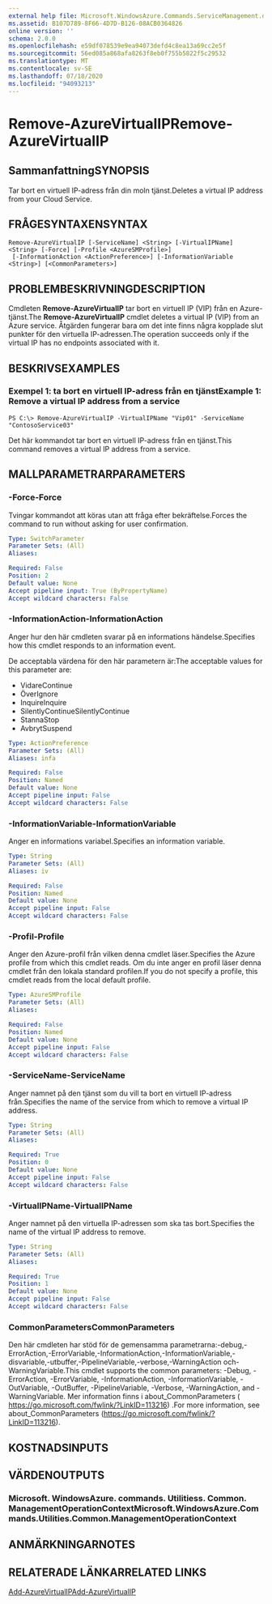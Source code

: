 ```yaml
---
external help file: Microsoft.WindowsAzure.Commands.ServiceManagement.dll-Help.xml
ms.assetid: B107D789-8F66-4D7D-B126-08ACB0364826
online version: ''
schema: 2.0.0
ms.openlocfilehash: e59df078539e9ea94073defd4c8ea13a69cc2e5f
ms.sourcegitcommit: 56ed085a868afa8263f8eb0f755b5822f5c29532
ms.translationtype: MT
ms.contentlocale: sv-SE
ms.lasthandoff: 07/18/2020
ms.locfileid: "94093213"
---
```

# <span data-ttu-id="56266-101">Remove-AzureVirtualIP</span><span class="sxs-lookup"><span data-stu-id="56266-101">Remove-AzureVirtualIP</span></span>

## <span data-ttu-id="56266-102">Sammanfattning</span><span class="sxs-lookup"><span data-stu-id="56266-102">SYNOPSIS</span></span>
<span data-ttu-id="56266-103">Tar bort en virtuell IP-adress från din moln tjänst.</span><span class="sxs-lookup"><span data-stu-id="56266-103">Deletes a virtual IP address from your Cloud Service.</span></span>

## <span data-ttu-id="56266-104">FRÅGESYNTAXEN</span><span class="sxs-lookup"><span data-stu-id="56266-104">SYNTAX</span></span>

```
Remove-AzureVirtualIP [-ServiceName] <String> [-VirtualIPName] <String> [-Force] [-Profile <AzureSMProfile>]
 [-InformationAction <ActionPreference>] [-InformationVariable <String>] [<CommonParameters>]
```

## <span data-ttu-id="56266-105">PROBLEMBESKRIVNING</span><span class="sxs-lookup"><span data-stu-id="56266-105">DESCRIPTION</span></span>
<span data-ttu-id="56266-106">Cmdleten **Remove-AzureVirtualIP** tar bort en virtuell IP (VIP) från en Azure-tjänst.</span><span class="sxs-lookup"><span data-stu-id="56266-106">The **Remove-AzureVirtualIP** cmdlet deletes a virtual IP (VIP) from an Azure service.</span></span>
<span data-ttu-id="56266-107">Åtgärden fungerar bara om det inte finns några kopplade slut punkter för den virtuella IP-adressen.</span><span class="sxs-lookup"><span data-stu-id="56266-107">The operation succeeds only if the virtual IP has no endpoints associated with it.</span></span>

## <span data-ttu-id="56266-108">BESKRIVS</span><span class="sxs-lookup"><span data-stu-id="56266-108">EXAMPLES</span></span>

### <span data-ttu-id="56266-109">Exempel 1: ta bort en virtuell IP-adress från en tjänst</span><span class="sxs-lookup"><span data-stu-id="56266-109">Example 1: Remove a virtual IP address from a service</span></span>
```
PS C:\> Remove-AzureVirtualIP -VirtualIPName "Vip01" -ServiceName "ContosoService03"
```

<span data-ttu-id="56266-110">Det här kommandot tar bort en virtuell IP-adress från en tjänst.</span><span class="sxs-lookup"><span data-stu-id="56266-110">This command removes a virtual IP address from a service.</span></span>

## <span data-ttu-id="56266-111">MALLPARAMETRAR</span><span class="sxs-lookup"><span data-stu-id="56266-111">PARAMETERS</span></span>

### <span data-ttu-id="56266-112">-Force</span><span class="sxs-lookup"><span data-stu-id="56266-112">-Force</span></span>
<span data-ttu-id="56266-113">Tvingar kommandot att köras utan att fråga efter bekräftelse.</span><span class="sxs-lookup"><span data-stu-id="56266-113">Forces the command to run without asking for user confirmation.</span></span>

```yaml
Type: SwitchParameter
Parameter Sets: (All)
Aliases: 

Required: False
Position: 2
Default value: None
Accept pipeline input: True (ByPropertyName)
Accept wildcard characters: False
```

### <span data-ttu-id="56266-114">-InformationAction</span><span class="sxs-lookup"><span data-stu-id="56266-114">-InformationAction</span></span>
<span data-ttu-id="56266-115">Anger hur den här cmdleten svarar på en informations händelse.</span><span class="sxs-lookup"><span data-stu-id="56266-115">Specifies how this cmdlet responds to an information event.</span></span>

<span data-ttu-id="56266-116">De acceptabla värdena för den här parametern är:</span><span class="sxs-lookup"><span data-stu-id="56266-116">The acceptable values for this parameter are:</span></span>

- <span data-ttu-id="56266-117">Vidare</span><span class="sxs-lookup"><span data-stu-id="56266-117">Continue</span></span>
- <span data-ttu-id="56266-118">Över</span><span class="sxs-lookup"><span data-stu-id="56266-118">Ignore</span></span>
- <span data-ttu-id="56266-119">Inquire</span><span class="sxs-lookup"><span data-stu-id="56266-119">Inquire</span></span>
- <span data-ttu-id="56266-120">SilentlyContinue</span><span class="sxs-lookup"><span data-stu-id="56266-120">SilentlyContinue</span></span>
- <span data-ttu-id="56266-121">Stanna</span><span class="sxs-lookup"><span data-stu-id="56266-121">Stop</span></span>
- <span data-ttu-id="56266-122">Avbryt</span><span class="sxs-lookup"><span data-stu-id="56266-122">Suspend</span></span>

```yaml
Type: ActionPreference
Parameter Sets: (All)
Aliases: infa

Required: False
Position: Named
Default value: None
Accept pipeline input: False
Accept wildcard characters: False
```

### <span data-ttu-id="56266-123">-InformationVariable</span><span class="sxs-lookup"><span data-stu-id="56266-123">-InformationVariable</span></span>
<span data-ttu-id="56266-124">Anger en informations variabel.</span><span class="sxs-lookup"><span data-stu-id="56266-124">Specifies an information variable.</span></span>

```yaml
Type: String
Parameter Sets: (All)
Aliases: iv

Required: False
Position: Named
Default value: None
Accept pipeline input: False
Accept wildcard characters: False
```

### <span data-ttu-id="56266-125">-Profil</span><span class="sxs-lookup"><span data-stu-id="56266-125">-Profile</span></span>
<span data-ttu-id="56266-126">Anger den Azure-profil från vilken denna cmdlet läser.</span><span class="sxs-lookup"><span data-stu-id="56266-126">Specifies the Azure profile from which this cmdlet reads.</span></span>
<span data-ttu-id="56266-127">Om du inte anger en profil läser denna cmdlet från den lokala standard profilen.</span><span class="sxs-lookup"><span data-stu-id="56266-127">If you do not specify a profile, this cmdlet reads from the local default profile.</span></span>

```yaml
Type: AzureSMProfile
Parameter Sets: (All)
Aliases: 

Required: False
Position: Named
Default value: None
Accept pipeline input: False
Accept wildcard characters: False
```

### <span data-ttu-id="56266-128">-ServiceName</span><span class="sxs-lookup"><span data-stu-id="56266-128">-ServiceName</span></span>
<span data-ttu-id="56266-129">Anger namnet på den tjänst som du vill ta bort en virtuell IP-adress från.</span><span class="sxs-lookup"><span data-stu-id="56266-129">Specifies the name of the service from which to remove a virtual IP address.</span></span>

```yaml
Type: String
Parameter Sets: (All)
Aliases: 

Required: True
Position: 0
Default value: None
Accept pipeline input: False
Accept wildcard characters: False
```

### <span data-ttu-id="56266-130">-VirtualIPName</span><span class="sxs-lookup"><span data-stu-id="56266-130">-VirtualIPName</span></span>
<span data-ttu-id="56266-131">Anger namnet på den virtuella IP-adressen som ska tas bort.</span><span class="sxs-lookup"><span data-stu-id="56266-131">Specifies the name of the virtual IP address to remove.</span></span>

```yaml
Type: String
Parameter Sets: (All)
Aliases: 

Required: True
Position: 1
Default value: None
Accept pipeline input: False
Accept wildcard characters: False
```

### <span data-ttu-id="56266-132">CommonParameters</span><span class="sxs-lookup"><span data-stu-id="56266-132">CommonParameters</span></span>
<span data-ttu-id="56266-133">Den här cmdleten har stöd för de gemensamma parametrarna:-debug,-ErrorAction,-ErrorVariable,-InformationAction,-InformationVariable,-disvariable,-utbuffer,-PipelineVariable,-verbose,-WarningAction och-WarningVariable.</span><span class="sxs-lookup"><span data-stu-id="56266-133">This cmdlet supports the common parameters: -Debug, -ErrorAction, -ErrorVariable, -InformationAction, -InformationVariable, -OutVariable, -OutBuffer, -PipelineVariable, -Verbose, -WarningAction, and -WarningVariable.</span></span> <span data-ttu-id="56266-134">Mer information finns i about_CommonParameters ( https://go.microsoft.com/fwlink/?LinkID=113216) .</span><span class="sxs-lookup"><span data-stu-id="56266-134">For more information, see about_CommonParameters (https://go.microsoft.com/fwlink/?LinkID=113216).</span></span>

## <span data-ttu-id="56266-135">KOSTNADS</span><span class="sxs-lookup"><span data-stu-id="56266-135">INPUTS</span></span>

## <span data-ttu-id="56266-136">VÄRDEN</span><span class="sxs-lookup"><span data-stu-id="56266-136">OUTPUTS</span></span>

### <span data-ttu-id="56266-137">Microsoft. WindowsAzure. commands. Utilitiess. Common. ManagementOperationContext</span><span class="sxs-lookup"><span data-stu-id="56266-137">Microsoft.WindowsAzure.Commands.Utilities.Common.ManagementOperationContext</span></span>

## <span data-ttu-id="56266-138">ANMÄRKNINGAR</span><span class="sxs-lookup"><span data-stu-id="56266-138">NOTES</span></span>

## <span data-ttu-id="56266-139">RELATERADE LÄNKAR</span><span class="sxs-lookup"><span data-stu-id="56266-139">RELATED LINKS</span></span>

[<span data-ttu-id="56266-140">Add-AzureVirtualIP</span><span class="sxs-lookup"><span data-stu-id="56266-140">Add-AzureVirtualIP</span></span>](./Add-AzureVirtualIP.md)


